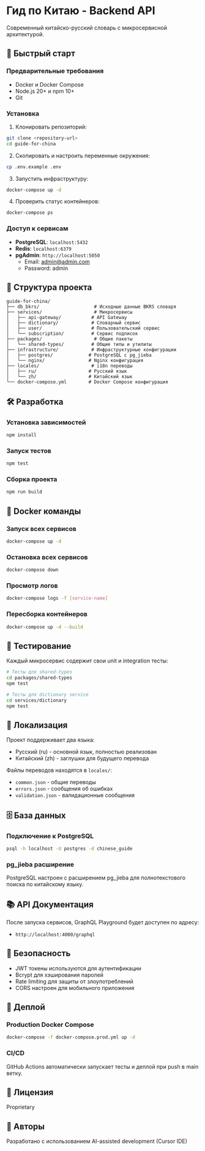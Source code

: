 # Гид по Китаю - Backend API

Современный китайско-русский словарь с микросервисной архитектурой.

## 🚀 Быстрый старт

### Предварительные требования

- Docker и Docker Compose
- Node.js 20+ и npm 10+
- Git

### Установка

1. Клонировать репозиторий:
```bash
git clone <repository-url>
cd guide-for-china
```

2. Скопировать и настроить переменные окружения:
```bash
cp .env.example .env
```

3. Запустить инфраструктуру:
```bash
docker-compose up -d
```

4. Проверить статус контейнеров:
```bash
docker-compose ps
```

### Доступ к сервисам

- **PostgreSQL**: `localhost:5432`
- **Redis**: `localhost:6379`
- **pgAdmin**: `http://localhost:5050`
  - Email: admin@admin.com
  - Password: admin

## 📁 Структура проекта

```
guide-for-china/
├── db_bkrs/                    # Исходные данные BKRS словаря
├── services/                   # Микросервисы
│   ├── api-gateway/           # API Gateway
│   ├── dictionary/            # Словарный сервис
│   ├── user/                  # Пользовательский сервис
│   └── subscription/          # Сервис подписок
├── packages/                   # Общие пакеты
│   └── shared-types/          # Общие типы и утилиты
├── infrastructure/            # Инфраструктурные конфигурации
│   ├── postgres/             # PostgreSQL с pg_jieba
│   └── nginx/                # Nginx конфигурация
├── locales/                   # i18n переводы
│   ├── ru/                   # Русский язык
│   └── zh/                   # Китайский язык
└── docker-compose.yml        # Docker Compose конфигурация
```

## 🛠 Разработка

### Установка зависимостей

```bash
npm install
```

### Запуск тестов

```bash
npm test
```

### Сборка проекта

```bash
npm run build
```

## 🐳 Docker команды

### Запуск всех сервисов
```bash
docker-compose up -d
```

### Остановка всех сервисов
```bash
docker-compose down
```

### Просмотр логов
```bash
docker-compose logs -f [service-name]
```

### Пересборка контейнеров
```bash
docker-compose up -d --build
```

## 🧪 Тестирование

Каждый микросервис содержит свои unit и integration тесты:

```bash
# Тесты для shared-types
cd packages/shared-types
npm test

# Тесты для dictionary service
cd services/dictionary
npm test
```

## 📝 Локализация

Проект поддерживает два языка:
- Русский (ru) - основной язык, полностью реализован
- Китайский (zh) - заглушки для будущего перевода

Файлы переводов находятся в `locales/`:
- `common.json` - общие переводы
- `errors.json` - сообщения об ошибках
- `validation.json` - валидационные сообщения

## 🗄️ База данных

### Подключение к PostgreSQL

```bash
psql -h localhost -U postgres -d chinese_guide
```

### pg_jieba расширение

PostgreSQL настроен с расширением pg_jieba для полнотекстового поиска по китайскому языку.

## 📚 API Документация

После запуска сервисов, GraphQL Playground будет доступен по адресу:
- `http://localhost:4000/graphql`

## 🔐 Безопасность

- JWT токены используются для аутентификации
- Bcrypt для хэширования паролей
- Rate limiting для защиты от злоупотреблений
- CORS настроен для мобильного приложения

## 🚢 Деплой

### Production Docker Compose

```bash
docker-compose -f docker-compose.prod.yml up -d
```

### CI/CD

GitHub Actions автоматически запускает тесты и деплой при push в main ветку.

## 📄 Лицензия

Proprietary

## 👥 Авторы

Разработано с использованием AI-assisted development (Cursor IDE)


